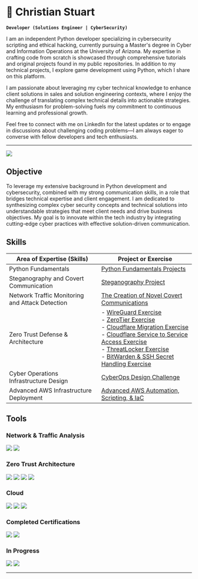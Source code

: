 # 🔭 Christian Stuart
**`Developer (Solutions Engineer | CyberSecurity)`**

I am an independent Python developer specializing in cybersecurity scripting and ethical hacking, currently pursuing a Master's degree in Cyber and Information Operations at the University of Arizona. My expertise in crafting code from scratch is showcased through comprehensive tutorials and original projects found in my public repositories. In addition to my technical projects, I explore game development using Python, which I share on this platform.

I am passionate about leveraging my cyber technical knowledge to enhance client solutions in sales and solution engineering contexts, where I enjoy the challenge of translating complex technical details into actionable strategies. My enthusiasm for problem-solving fuels my commitment to continuous learning and professional growth.

Feel free to connect with me on LinkedIn for the latest updates or to engage in discussions about challenging coding problems—I am always eager to converse with fellow developers and tech enthusiasts.

---
<a href="https://www.linkedin.com/in/christiantstu/"><img src="https://img.shields.io/badge/-LinkedIn-0072b1?&style=for-the-badge&logo=linkedin&logoColor=white" /></a>

## Objective

To leverage my extensive background in Python development and cybersecurity, combined with my strong communication skills, in a role that bridges technical expertise and client engagement. I am dedicated to synthesizing complex cyber security concepts and technical solutions into understandable strategies that meet client needs and drive business objectives. My goal is to innovate within the tech industry by integrating cutting-edge cyber practices with effective solution-driven communication.

## Skills

| Area of Expertise (Skills)                         | Project or Exercise                                 |
|--------------------------------------------|----------------------------------------------------|
| Python Fundamentals                        | [Python Fundamentals Projects](https://github.com/ChristianTStu/Python3-Fundamentals)|
| Steganography and Covert Communication     | [Steganography Project](https://github.com/ChristianTStu/Steganography-Project)|
| Network Traffic Monitoring and Attack Detection | [The Creation of Novel Covert Communications](https://github.com/ChristianTStu/Creation-of-Novel-Covert-Communications)|
| Zero Trust Defense & Architecture          | - [WireGuard Exercise](https://github.com/ChristianTStu/WireGuard-Zero-Trust-Architecture-Exercise)<br> - [ZeroTier Exercise](https://github.com/ChristianTStu/ZeroTier-Exercise)<br> - [Cloudflare Migration Exercise](https://github.com/ChristianTStu/Cloudflare-Migration-Exercise)<br> - [Cloudflare Service to Service Access Exercise](https://github.com/ChristianTStu/Cloudflare-Service-to-Service-Access-Exercise)<br> - [ThreatLocker Exercise](https://github.com/ChristianTStu/ThreatLocker-Exercise)<br> - [BitWarden & SSH Secret Handling Exercise](https://github.com/ChristianTStu/BitWarden-SSH-Secret-Handling-Exercise)|
| Cyber Operations Infrastructure Design     | [CyberOps Design Challenge](https://github.com/ChristianTStu/CyberOps-Design-Challenge)|
| Advanced AWS Infrastructure Deployment     | [Advanced AWS Automation, Scripting, & IaC](https://github.com/ChristianTStu/Advanced-AWS-Automation-Scripting-IaC)|


## Tools
### Network & Traffic Analysis
<div>
    <img src="https://img.shields.io/badge/-Wireshark-1679A7?&style=for-the-badge&logo=Wireshark&logoColor=white" />
    <img src="https://img.shields.io/badge/-Burp%20Suite-EF3B2D?&style=for-the-badge&logo=BurpSuite&logoColor=white" />
</div>

### Zero Trust Architecture
<div>
    <img src="https://img.shields.io/badge/-WireGuard-4CAF50?&style=for-the-badge&logo=WireGuard&logoColor=white" />
    <img src="https://img.shields.io/badge/-ZeroTier-FFC107?&style=for-the-badge&logo=ZeroTier&logoColor=white" />
    <img src="https://img.shields.io/badge/-ThreatLocker-6A0DAD?&style=for-the-badge&logo=ThreatLocker&logoColor=white" />
    <img src="https://img.shields.io/badge/-Bitwarden-175DDC?&style=for-the-badge&logo=Bitwarden&logoColor=white" />
</div>

### Cloud
<div>
    <img src="https://img.shields.io/badge/-Cloudflare%20ZTA-F38020?&style=for-the-badge&logo=Cloudflare&logoColor=white" />
    <img src="https://img.shields.io/badge/-IaC%20Tools%20(AWS%20CloudFormation)-232F3E?&style=for-the-badge&logo=AmazonAWS&logoColor=orange" />
    <img src="https://img.shields.io/badge/-draw.io-FF69B4?&style=for-the-badge&logo=draw.io&logoColor=white" />
</div>

### Completed Certifications
  <div>
      <a href="https://www.coursera.org/account/accomplishments/specialization/certificate/R6DACJ5X9AJ9"><img src="https://img.shields.io/badge/-DevOps%2C%20Cloud%2C%20and%20Agile%20Foundations%20by%20IBM-0052CC?&style=for-the-badge&logo=IBM&logoColor=white" /></a>
      <a href="https://www.codecademy.com/profiles/ChristianT-Stu/certificates/6c152bd262967f8c941c9707ed636bda"><img src="https://img.shields.io/badge/-Python%203%20Course%20from%20Codecademy-1F1E1E?&style=for-the-badge&logo=Python&logoColor=yellow" /></a>
  </div>
    <h3>In Progress</h3>
  <div>
      <img src="https://img.shields.io/badge/-Network%2B-007ACC?&style=for-the-badge&logo=CompTIA&logoColor=white" />
      <img src="https://img.shields.io/badge/-Security%2B-FF0000?&style=for-the-badge&logo=CompTIA&logoColor=white" />
  </div>
</div>

---



